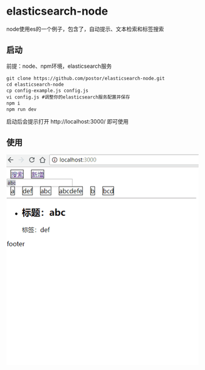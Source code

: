 # elasticsearch-node

node使用es的一个例子，包含了，自动提示、文本检索和标签搜索

## 启动

前提：node、npm环境，elasticsearch服务

```
git clone https://github.com/postor/elasticsearch-node.git
cd elasticsearch-node
cp config-example.js config.js
vi config.js #调整你的elasticsearch服务配置并保存
npm i
npm run dev
```

启动后会提示打开 http://localhost:3000/ 即可使用

## 使用

![screenshot](./screenshot.gif)